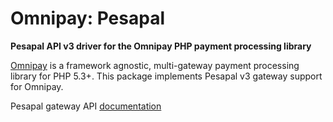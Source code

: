 # Omnipay: Pesapal

**Pesapal API v3 driver for the Omnipay PHP payment processing library**

[Omnipay](https://github.com/thephpleague/omnipay) is a framework agnostic, multi-gateway payment
processing library for PHP 5.3+. This package implements Pesapal v3 gateway support for Omnipay.

Pesapal gateway API [documentation](https://developer.pesapal.com/how-to-integrate/api-30-json/api-reference/)

